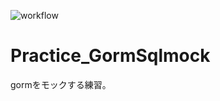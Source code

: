![workflow](https://github.com/saihe/Practice_GormSqlmock/actions/workflows/go.yml/badge.svg)

# Practice_GormSqlmock
gormをモックする練習。
